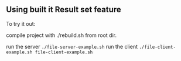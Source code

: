 Using built it Result set feature
---------------------------------
To try it out:


compile project with ./rebuild.sh from root dir.

run the server `./file-server-example.sh`
run the client `./file-client-example.sh file-client-example.sh`
